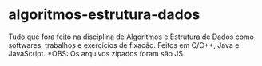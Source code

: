 # algoritmos-estrutura-dados

Tudo que fora feito na disciplina de Algoritmos e Estrutura de Dados como softwares, trabalhos e exercícios de fixacão. Feitos em C/C++, Java e JavaScript.
*OBS: Os arquivos zipados foram são JS.
